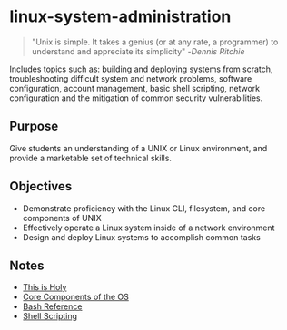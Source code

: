 # linux-system-administration

> "Unix is simple. It takes a genius (or at any rate, a programmer) to understand and appreciate its simplicity"  -*Dennis Ritchie*

Includes topics such as: building and deploying systems from scratch, troubleshooting difficult system and network problems, software configuration, account management, basic shell scripting, network configuration and the mitigation of common security vulnerabilities.

## Purpose

Give students an understanding of a UNIX or Linux environment, and provide a marketable set of technical skills.

## Objectives

- Demonstrate proficiency with the Linux CLI, filesystem, and core components of UNIX
- Effectively operate a Linux system inside of a network environment
- Design and deploy Linux systems to accomplish common tasks


## Notes

- [This is Holy](https://github.com/mikebrownie/linux-system-administration/blob/main/THE_UNIX_PHILOSOPHY)
- [Core Components of the OS](https://github.com/mikebrownie/linux-system-administration/blob/main/notes/core-components.md)
- [Bash Reference](https://github.com/mikebrownie/linux-system-administration/blob/main/notes/bash.md)
- [Shell Scripting](https://github.com/mikebrownie/linux-system-administration/blob/main/notes/shell.md)
